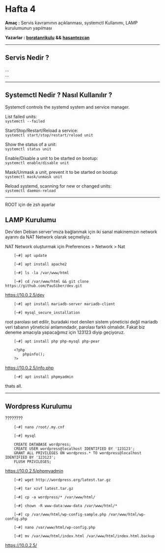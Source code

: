 
# Hafta 4

**Amaç :** Servis kavramının açıklanması, systemctl Kullanımı, LAMP kurulumunun yapılması

**Yazarlar :** [**boratanrikulu**](https://github.com/boratanrikulu) **&&** [**hasantezcan**](https://github.com/hasantezcan)

---

## Servis Nedir ?

...  
...

---

## Systemctl Nedir ? Nasıl Kullanılır ?

Systemctl controls the systemd system and service manager.

List failed units:  
`systemctl --failed`

Start/Stop/Restart/Reload a service:  
`systemctl start/stop/restart/reload unit`

Show the status of a unit:  
`systemctl status unit`

Enable/Disable a unit to be started on bootup:  
`systemctl enable/disable unit`

Mask/Unmask a unit, prevent it to be started on bootup:  
`systemctl mask/unmask unit`

Reload systemd, scanning for new or changed units:  
`systemctl daemon-reload`

---

ROOT için de zsh ayarlar


## LAMP Kurulumu

Dev'den Debian server'ımıza bağlanmak için iki sanal makinemızın network ayarını da NAT Network olarak seçmeliyiz.

NAT Network oluşturmak için Preferences > Network > Nat

```
	[~#] apt update
```
```
	[~#] apt install apache2
```
```
	[~#] ls -la /var/www/html
```
```
	[~#] cd /var/www/html && git clone https://github.com/PauSiber/dev.git
```
https://10.0.2.5/dev
```
	[~#] apt install mariadb-server mariadb-client
```
```
	[~#] mysql_secure_installation
```
root parolası set edilir, buradaki root denilen sistem yöneticisi değil mariadb veri tabanın yöneticisi anlamındadır, parolası farklı olmalıdır. Fakat biz deneme amacıyla yapacağımız için 123123 diyip geçiyoruz.
```
	[~#] apt install php php-mysql php-pear
```
```
	<?php
    	phpinfo();
	?>
```
https://10.0.2.5/info.php
```
	[~#] apt install phpmyadmin
```

thats all.

---

## Wordpress Kurulumu

????????
```
	[~#] nano /root/.my.cnf
```
```
	[~#] mysql
```
```
	CREATE DATABASE wordpress;
	CREATE USER wordpress@localhost IDENTIFIED BY '123123';
	GRANT ALL PRIVILEGES ON wordpress.* TO wordpress@localhost IDENTIFIED BY '123123';
	FLUSH PRIVILEGES;
```
https://10.0.2.5/phpmyadmin
```
	[~#] wget http://wordpress.org/latest.tar.gz
```
```
	[~#] tar xzvf latest.tar.gz
```
```
	[~#] cp -a wordpress/* /var/www/html/ 
```
```
	[~#] chown -R www-data:www-data /var/www/html/*
```
```
	[~#] cp /var/www/html/wp-config-sample.php /var/www/html/wp-config.php
```
``` 
	[~#] nano /var/www/html/wp-config.php
```
```
	[~#] mv /var/www/html/index.html /var/www/html/index.html.backup
```
https://10.0.2.5/

